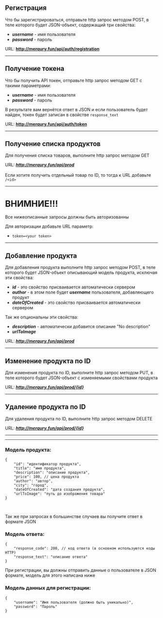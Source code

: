 <h2>Регистрация</h2>
<p>Что бы зарегистрироваться, отправьте http запрос методом POST, в теле которого будет JSON-объект, содержащий три свойства:</p>

* ***username*** - имя пользователя
* ***password*** - пароль

URL: **http://merqury.fun/api/auth/registration**
<hr>

<h2>Получение токена</h2>
<p>Что бы получить API токен, отправьте http запрос методом GET с такими параметрами:</p>

* ***username*** - имя пользователя
* ***password*** - пароль

В результате вам вернётся ответ в JSON и если пользователь будет найден, токен будет записан в свойстве `response_text`

URL: **http://merqury.fun/api/auth/token**
<hr>
<h2>Получение списка продуктов</h2>
<p>Для получения списка товаров, выполните http запрос методом GET</p>

URL: ***http://merqury.fun/api/prod***
<br><br>
Если хотите получить отдельный товар по ID, то тогда к URL добавьте `/<id>`
<hr>

<h1>ВНИМНИЕ!!!</h1>
<p>Все нижеописанные запросы должны быть авторизованны</p>
<p>Для авторизации добавьте URL параметр:</p>

* `token=<your token>`
<hr>

<h2>Добавление продукта</h2>
<p>Для добавления продукта выполните http запрос методом POST, в теле которого будет JSON-объект описывающий модель продукта, исключая эти свойства:</p>

* ***id*** - это свойство присваивается автоматически сервером
* ***author*** - в этом поле будет ***username*** пользователя, добавляющего продукт
* ***dateOfCreated*** - это свойство присваивается автоматически сервером

<p>Так же опциональны эти свойства:</p>

* ***description*** - автоматически добавится описание "No description"
* ***urlToImage***

URL: ***http://merqury.fun/api/prod***
<hr>

<h2>Изменение продукта по ID</h2>
<p>Для изменения продукта по ID, выполните http запрос методом PUT, в теле которого будет JSON-объект с изменяемыми свойствами продукта</p>

URL: ***http://merqury.fun/api/prod/{id}***
<hr>

<h2>Удаление продукта по ID</h2>
<p>Для удаления продукта по ID, выполните http запрос методом DELETE</p>

URL: ***http://merqury.fun/api/prod/{id}***

<hr>
<hr>
<h3>Модель продукта:</h3>

```
{
    "id": "идентификатор продукта",
    "title": "имя продукта",
    "description": "описание продукта",
    "price": 100, // цена продукта
    "author": "автор",
    "city": "город",
    "dateOfCreated": "дата создания продукта",
    "urlToImage": "путь до изображения товара"
}
```
<br>
<p>Так же при запросах в большинстве случаев вы получите ответ в формате JSON</p>
<h3>Модель ответа:</h3>

```
{
    "response_code": 200, // код ответа (в основном используются коды HTTP)
    "response_text": "описание ответа"
}
```
<p>При регистрации, вы должны отправить данные о пользователе в JSON формате, модель для этого написана ниже</p>
<h3>Модель данных для регистрации:</h3>

```
{
    "username": "Имя пользователя (должно быть уникально)",
    "password": "Пароль"
}
```